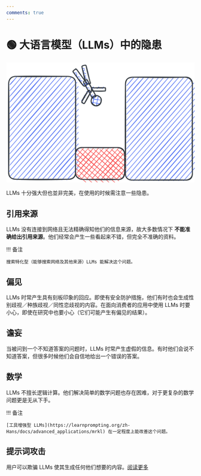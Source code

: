 ```yaml
---
comments: true
---
```


# 🟢 大语言模型（LLMs）中的隐患

![pitfalls](../assets/pitfalls.svg)

LLMs 十分强大但也並非完美，在使用的时候需注意一些隐患。

## 引用来源

LLMs 没有连接到网络且无法精确得知他们的信息来源，故大多数情况下 **不能准确给出引用来源**。他们经常会产生一些看起来不错，但完全不准确的资料。

!!! 备注

    搜索特化型（能够搜索网络及其他来源）LLMs 能解决这个问题。

## 偏见

LLMs 时常产生具有刻板印象的回应。即使有安全防护措施，他们有时也会生成性别歧视／种族歧视／同性恋歧视的内容。在面向消费者的应用中使用 LLMs 时要小心，即使在研究中也要小心（它们可能产生有偏见的结果）。

## 谵妄

当被问到一个不知道答案的问题时，LLMs 时常产生虚假的信息。有时他们会说不知道答案，但很多时候他们会自信地给出一个错误的答案。

## 数学

LLMs 不擅长逻辑计算。他们解决简单的数学问题也存在困难，对于更复杂的数学问题更是无从下手。

!!! 备注
    
    [工具增强型 LLMs](https://learnprompting.org/zh-Hans/docs/advanced_applications/mrkl) 在一定程度上能改善这个问题。

## 提示词攻击

用户可以欺骗 LLMs 使其生成任何他们想要的内容。[阅读更多](https://learnprompting.org/zh-Hans/docs/category/-prompt-hacking)
